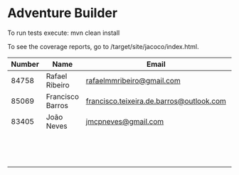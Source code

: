 # Adventure Builder

To run tests execute: mvn clean install

To see the coverage reports, go to <module name>/target/site/jacoco/index.html.


|   Number   |          Name           |            Email        |   Name GitHUb  | Grupo |
| ---------- | ----------------------- | ----------------------- | ---------------| ----- |
| 84758      | Rafael Ribeiro          | rafaelmmribeiro@gmail.com | RafaelRibeiro97 |   17 |
| 85069      | Francisco Barros        | francisco.teixeira.de.barros@outlook.com | FranciscoKloganB  |  17  | 
| 83405           | João Neves         | jmcpneves@gmail.com     | JoaoMiguelNeves|   17  |
|            |                         |                         |                |   4   |
|            |                         |                         |                |   5   |
|            |                         |                         |                |   6   |
